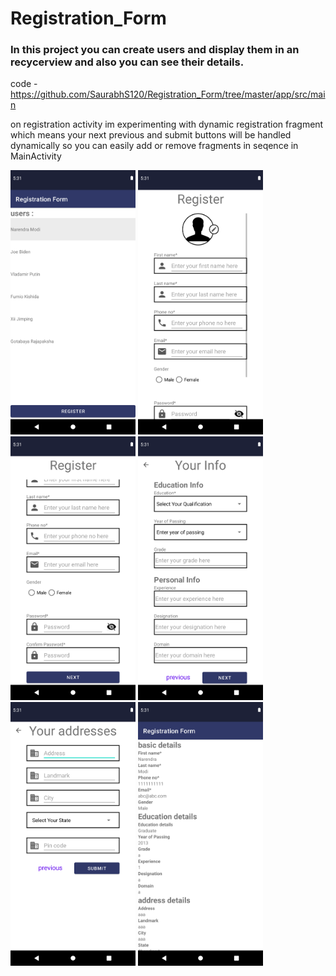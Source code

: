 # Registration_Form

### In this project you can create users and display them in an recycerview and also you can see their details.

code - https://github.com/SaurabhS120/Registration_Form/tree/master/app/src/main

on registration activity im experimenting with dynamic registration fragment which means
your next previous and submit buttons will be handled dynamically so you can easily add or remove fragments in seqence in MainActivity
<p>
<img src="https://github.com/SaurabhS120/Registration_Form/blob/master/MainActivity.png" alt="Main Activity Screenshot" width="200px">
<img src="https://github.com/SaurabhS120/Registration_Form/blob/master/BasicDetailsFragment1.png" alt="Basic Details Fragment Screenshot" width="200px">
<img src="https://github.com/SaurabhS120/Registration_Form/blob/master/BasicDetailsFragment2.png" alt="Basic Details Fragment Screenshot" width="200px">
<img src="https://github.com/SaurabhS120/Registration_Form/blob/master/EducationDetailsFragment2.png" alt="Education Details Fragment Screenshot" width="200px">
<img src="https://github.com/SaurabhS120/Registration_Form/blob/master/AddressDatailsFragment.png" alt="Address Details Fragment Screenshot" width="200px">
<img src="https://github.com/SaurabhS120/Registration_Form/blob/master/UserDetailsActivity.png" alt="User Details Activity Screenshot" width="200px">
</p>
